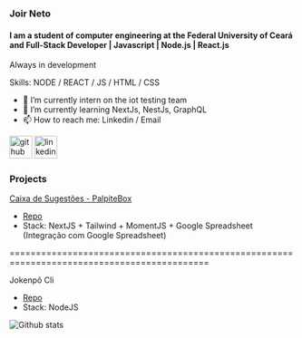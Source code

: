 ### Joir Neto

#### I am a student of computer engineering at the Federal University of Ceará and Full-Stack Developer | Javascript | Node.js | React.js

Always in development

Skills: NODE / REACT / JS / HTML / CSS

- 🔭 I’m currently intern on the iot testing team
- 🌱 I’m currently learning NextJs, NestJs, GraphQL
- 📫 How to reach me: Linkedin / Email

[<img src='https://cdn.jsdelivr.net/npm/simple-icons@3.0.1/icons/github.svg' alt='github' height='40'>](https://github.com/joirneto) [<img src='https://cdn.jsdelivr.net/npm/simple-icons@3.0.1/icons/linkedin.svg' alt='linkedin' height='40'>](https://www.linkedin.com/in/joir-neto/)      

### Projects

[Caixa de Sugestões - PalpiteBox](https://palpite-box-joir-dev.vercel.app/)
- [Repo](https://github.com/joirneto/palpite_box)
- Stack: NextJS + Tailwind + MomentJS + Google Spreadsheet (Integração com Google Spreadsheet)

============================================================================================

Jokenpô Cli
- [Repo](https://github.com/joirneto/jokenpo)
- Stack: NodeJS


![Github stats](https://github-readme-stats.vercel.app/api?username=joirneto&show_icons=true)


<!--START_SECTION:waka-->
<!--END_SECTION:waka-->
